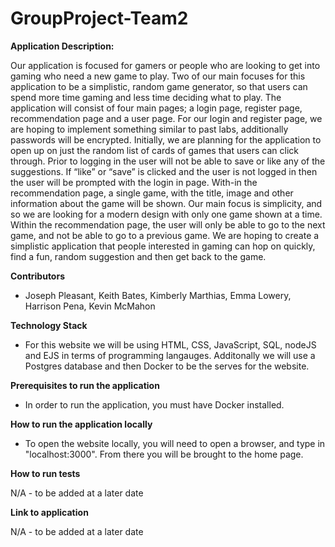 # GroupProject-Team2

**Application Description:** 

Our application is focused for gamers or people who are looking to get into gaming who need a new game to play. Two of our main focuses for this application to be a simplistic, random game generator, so that users can spend more time gaming and less time deciding what to play. The application will consist of four main pages; a login page, register page, recommendation page and a user page. 
  For our login and register page, we are hoping to implement something similar to past labs, additionally passwords will be encrypted. Initially, we are planning for the application to open up on just the random list of cards of games that users can click through. Prior to logging in the user will not be able to save or like any of the suggestions. If “like” or “save” is clicked and the user is not logged in then the user will be prompted with the login in page. With-in the recommendation page, a single game, with the title, image and other information about the game will be shown. Our main focus is simplicity, and so we are looking for a modern design with only one game shown at a time. Within the recommendation page, the user will only be able to go to the next game, and not be able to go to a previous game.
  We are hoping to create a simplistic application that people interested in gaming can hop on quickly, find a fun, random suggestion and then get back to the game. 

**Contributors**

- Joseph Pleasant, Keith Bates, Kimberly Marthias, Emma Lowery, Harrison Pena, Kevin McMahon 

**Technology Stack**

- For this website we will be using HTML, CSS, JavaScript, SQL, nodeJS and EJS in terms of programming langauges. Additonally we will use a Postgres database and then Docker to be the serves for the website.

**Prerequisites to run the application**

- In order to run the application, you must have Docker installed.

**How to run the application locally**

- To open the website locally, you will need to open a browser, and type in "localhost:3000". From there you will be brought to the home page.

**How to run tests**

N/A - to be added at a later date

**Link to application**

N/A - to be added at a later date
